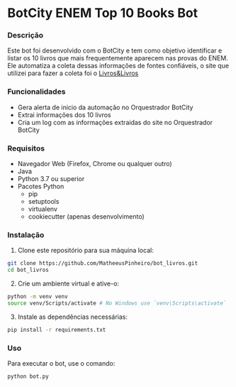 # BotCity ENEM Top 10 Books Bot
### Descrição
Este bot foi desenvolvido com o BotCity e tem como objetivo identificar e listar os 10 livros que mais frequentemente aparecem nas provas do ENEM. Ele automatiza a coleta dessas informações de fontes confiáveis, o site que utilizei para fazer a coleta foi o  [Livros&Livros](https://www.livroselivros.com.br)

### Funcionalidades
- Gera alerta de inicio da automação no Orquestrador BotCity
- Extrai informações dos 10 livros
- Cria um log com as informações extraidas do site no Orquestrador BotCity

### Requisitos
  - Navegador Web (Firefox, Chrome ou qualquer outro)
  - Java
  - Python 3.7 ou superior
  - Pacotes Python
    - pip
    - setuptools
    - virtualenv
    - cookiecutter (apenas desenvolvimento)

### Instalação 
1. Clone este repositório para sua máquina local:
``` bash
git clone https://github.com/MatheeusPinheiro/bot_livros.git
cd bot_livros
```
2. Crie um ambiente virtual e ative-o:
``` bash
python -m venv venv
source venv/Scripts/activate # No Windows use `venv\Scripts\activate`
```
3. Instale as dependências necessárias:
``` bash
pip install -r requirements.txt
```

### Uso
Para executar o bot, use o comando:
``` bash
python bot.py
```



